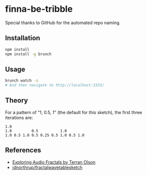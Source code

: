 finna-be-tribble
================

Special thanks to GitHub for the automated repo naming.

## Installation

```sh
npm install
npm install -g brunch
```

## Usage

```sh
brunch watch -s
# And then navigate to http://localhost:3333/
```

## Theory

For a pattern of “1, 0.5, 1” (the default for this sketch), the first three
iterations are:

```
1.0
1.0         0.5          1.0
1.0 0.5 1.0 0.5 0.25 0.5 1.0 0.5 1.0
```

## References

* [Exploring Audio Fractals by Terran Olson][exploring-audio-frac]
* [jdnorthrup/fractalwavetablesketch][fractal-sketch]

[exploring-audio-frac]: http://sessionville.com/articles/exploring-audio-fractals
[fractal-sketch]: https://github.com/jdnorthrup/fractalwavetablesketch
